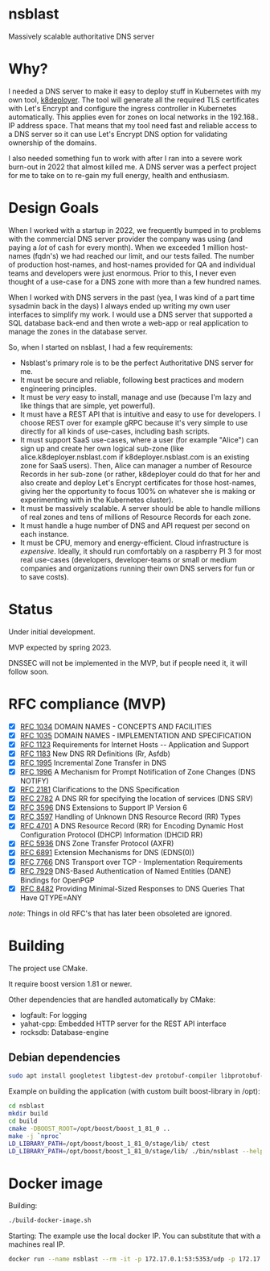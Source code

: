 # nsblast
Massively scalable authoritative DNS server

# Why?
I needed a DNS server to make it easy to deploy stuff in Kubernetes with my own tool, [k8deployer](https://github.com/jgaa/k8deployer). The tool will generate all the required TLS certificates with Let's Encrypt and configure the ingress controller in Kubernetes automatically. This applies even for zones on local networks in the 192.168.*.* IP address space. That means that my tool need fast and reliable access to a DNS server so it can use Let's Encrypt DNS option for validating ownership of the domains.

I also needed something fun to work with after I ran into a severe work burn-out in 2022 that almost killed me. A DNS server was a perfect project for me to take on to re-gain my full energy, health and enthusiasm. 

# Design Goals
When I worked with a startup in 2022, we frequently bumped in to problems with the commercial DNS server provider the company was using (and paying a *lot* of cash for every month). When we exceeded 1 million host-names (fqdn's) we had reached our limit, and our tests failed. The number of production host-names, and host-names provided for QA and individual teams and developers were just enormous. Prior to this, I never even thought of a use-case for a DNS zone with more than a few hundred names. 

When I worked with DNS servers in the past (yea, I was kind of a part time sysadmin back in the days) I always ended up writing my own user interfaces to simplify my work. I would use a DNS server that supported a SQL database back-end and then wrote a web-app or real application to manage the zones in the database server. 

So, when I started on nsblast, I had a few requirements:
- Nsblast's primary role is to be the perfect Authoritative DNS server for me.
- It must be secure and reliable, following best practices and modern engineering principles. 
- It must be *very* easy to install, manage and use (because I'm lazy and like things that are simple, yet powerful).
- It must have a REST API that is intuitive and easy to use for developers. I choose REST over for example gRPC because it's very simple to use directly for all kinds of use-cases, including bash scripts. 
- It must support SaaS use-cases, where a user (for example "Alice") can sign up and create her own logical sub-zone (like alice.k8deployer.nsblast.com if k8deployer.nsblast.com is an existing zone for SaaS users). Then, Alice can manager a number of Resource Records in her sub-zone (or rather, k8deployer could do that for her and also create and deploy Let's Encrypt certificates for those host-names, giving her the opportunity to focus 100% on whatever she is making or experimenting with in the Kubernetes cluster). 
- It must be massively scalable. A server should be able to handle millions of real zones and tens of millions of Resource Records for each zone. 
- It must handle a huge number of DNS and API request per second on each instance. 
- It must be CPU, memory and energy-efficient. Cloud infrastructure is *expensive*. Ideally, it should run comfortably on a raspberry PI 3 for most real use-cases (developers, developer-teams or small or medium companies and organizations running their own DNS servers for fun or to save costs).

# Status
Under initial development.

MVP expected by spring 2023.

DNSSEC will not be implemented in the MVP, but if people need it, it will follow soon.

# RFC compliance (MVP)

- [x] [RFC 1034](https://www.rfc-editor.org/rfc/rfc1034) DOMAIN NAMES - CONCEPTS AND FACILITIES
- [x] [RFC 1035](https://www.rfc-editor.org/rfc/rfc1035) DOMAIN NAMES - IMPLEMENTATION AND SPECIFICATION
- [x] [RFC 1123](https://www.rfc-editor.org/rfc/rfc1123) Requirements for Internet Hosts -- Application and Support
- [x] [RFC 1183](https://www.rfc-editor.org/rfc/rfc1183) New DNS RR Definitions (Rr, Asfdb)
- [x] [RFC 1995](https://www.rfc-editor.org/rfc/rfc1995) Incremental Zone Transfer in DNS
- [x] [RFC 1996](https://www.rfc-editor.org/rfc/rfc1996) A Mechanism for Prompt Notification of Zone Changes (DNS NOTIFY)
- [x] [RFC 2181](https://www.rfc-editor.org/rfc/rfc2181) Clarifications to the DNS Specification
- [x] [RFC 2782](https://www.rfc-editor.org/rfc/rfc2782) A DNS RR for specifying the location of services (DNS SRV)
- [x] [RFC 3596](https://www.rfc-editor.org/rfc/rfc3596) DNS Extensions to Support IP Version 6
- [x] [RFC 3597](https://www.rfc-editor.org/rfc/rfc3597) Handling of Unknown DNS Resource Record (RR) Types
- [x] [RFC 4701](https://www.rfc-editor.org/rfc/rfc4701) A DNS Resource Record (RR) for Encoding Dynamic Host Configuration Protocol (DHCP) Information (DHCID RR)
- [x] [RFC 5936](https://www.rfc-editor.org/rfc/rfc5936) DNS Zone Transfer Protocol (AXFR)
- [x] [RFC 6891](https://www.rfc-editor.org/rfc/rfc6891) Extension Mechanisms for DNS (EDNS(0))
- [x] [RFC 7766](https://www.rfc-editor.org/rfc/rfc7766) DNS Transport over TCP - Implementation Requirements
- [x] [RFC 7929](https://www.rfc-editor.org/rfc/rfc7929) DNS-Based Authentication of Named Entities (DANE) Bindings for OpenPGP
- [x] [RFC 8482](https://www.rfc-editor.org/rfc/rfc8482) Providing Minimal-Sized Responses to DNS Queries That Have QTYPE=ANY

*note*: Things in old RFC's that has later been obsoleted are ignored.

# Building
The project use CMake.

It require boost version 1.81 or newer.

Other dependencies that are handled automatically by CMake:

- logfault:  For logging
- yahat-cpp: Embedded HTTP server for the REST API interface
- rocksdb:   Database-engine

## Debian dependencies
```sh
sudo apt install googletest libgtest-dev protobuf-compiler libprotobuf-dev libicu-dev libsnappy-dev libssl-dev libz3-dev libgflags-dev libbz2-dev liblz4-dev libgrpc-dev libgrpc++-dev grpc-proto protobuf-compiler-grpc
```

Example on building the application (with custom built boost-library in /opt):
```sh
cd nsblast
mkdir build
cd build
cmake -DBOOST_ROOT=/opt/boost/boost_1_81_0 ..
make -j `nproc`
LD_LIBRARY_PATH=/opt/boost/boost_1_81_0/stage/lib/ ctest
LD_LIBRARY_PATH=/opt/boost/boost_1_81_0/stage/lib/ ./bin/nsblast --help
```

# Docker image

Building:
```sh
./build-docker-image.sh
```

Starting:
The example use the local docker IP. You can substitute that with a machines real IP.

```sh
docker run --name nsblast --rm -it -p 172.17.0.1:53:5353/udp -p 172.17.0.1:53:5353/tcp -p 172.17.0.1:80:8080/tcp lastviking/nsblast -l trace --dns-udp-port 5353 --dns-tcp-port 5353 --http-port 8080 --dns-endpoint 0.0.0.0 --http-endpoint 0.0.0.0
```

